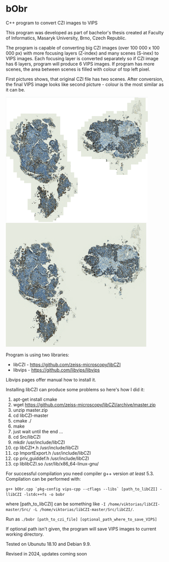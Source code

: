 # bObr
C++ program to convert CZI images to VIPS

This program was developed as part of bachelor's thesis created at Faculty of Informatics, Masaryk University, Brno, Czech Republic.

The program is capable of converting big CZI images (over 100 000 x 100 000 px) with more focusing layers (Z-index) and many scenes (S-inex) to VIPS images. Each focusing layer is converted separately so if CZI image has 6 layers, program will produce 6 VIPS images.
If program has more scenes, the area between scenes is filled with colour of top left pixel.

First pictures shows, that original CZI file has two scenes. After conversion, the final VIPS image looks like second picture - colour is the most similar as it can be.

![alt text](https://github.com/viktoriaas/bObr/blob/master/white.png)
![alt text](https://github.com/viktoriaas/bObr/blob/master/coloured.png)

Program is using two libraries:
   * libCZI - https://github.com/zeiss-microscopy/libCZI
   * libvips - https://github.com/libvips/libvips
   
Libvips pages offer manual how to install it.

Installing libCZI can produce some problems so here's how I did it:
   1. apt-get install cmake
   2. wget https://github.com/zeiss-microscopy/libCZI/archive/master.zip
   3. unzip master.zip 
   4. cd libCZI-master
   5. cmake ./
   6. make
   7. just wait until the end ...
   8. cd Src/libCZI
   9. mkdir /usr/include/libCZI
   10. cp libCZI*.h /usr/include/libCZI
   11. cp ImportExport.h /usr/include/libCZI
   12. cp priv_guiddef.h /usr/include/libCZI
   13. cp liblibCZI.so /usr/lib/x86_64-linux-gnu/

For successful compilation you need compiler g++ version *at least* 5.3. Compilation can be performed with:

```g++ bObr.cpp `pkg-config vips-cpp --cflags --libs` [path_to_libCZI] -llibCZI -lstdc++fs -o bobr```

where [path_to_libCZI] can be something like `-I /home/viktorias/libCZI-master/Src/ -L /home/viktorias/libCZI-master/Src/libCZI/`.

Run as `./bobr [path_to_czi_file] [optional_path_where_to_save_VIPS]`

If optional path isn't given, the program will save VIPS images to current working directory.

Tested on Ubunutu 18.10 and Debian 9.9.

Revised in 2024, updates coming soon
